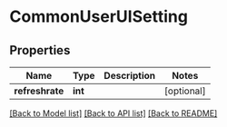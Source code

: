# CommonUserUISetting

## Properties
Name | Type | Description | Notes
------------ | ------------- | ------------- | -------------
**refreshrate** | **int** |  | [optional] 

[[Back to Model list]](../README.md#documentation-for-models) [[Back to API list]](../README.md#documentation-for-api-endpoints) [[Back to README]](../README.md)


